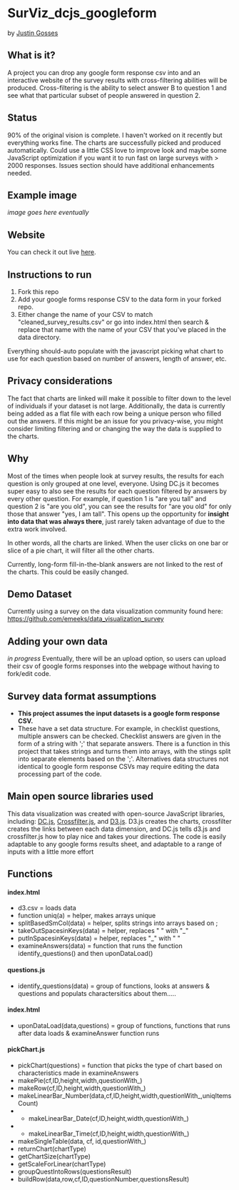 # SurViz_dcjs_googleform
by <a href="https://github.com/JustinGOSSES">Justin Gosses</a>

## What is it?
A project you can drop any google form response csv into and an interactive website of the survey results with cross-filtering abilities will be produced. Cross-filtering is the ability to select answer B to question 1 and see what that particular subset of people answered in question 2.

## Status
90% of the original vision is complete. I haven't worked on it recently but everything works fine. The charts are successfully picked and produced automatically. Could use a little CSS love to improve look and maybe some JavaScript optimization if you want it to run fast on large surveys with > 2000 responses. Issues section should have additional enhancements needed. 

## Example image
<i>image goes here eventually</i>

## Website 
You can check it out live <a href="https://justingosses.github.io/SurViz_dcjs_googleform/">here</a>.

## Instructions to run
1. Fork this repo
2. Add your google forms response CSV to the data form in your forked repo.
3. Either change the name of your CSV to match "cleaned_survey_results.csv" or go into index.html then search & replace that name with the name of your CSV that you've placed in the data directory. 

Everything should-auto populate with the javascript picking what chart to use for each question based on number of answers, length of answer, etc.

## Privacy considerations
The fact that charts are linked will make it possible to filter down to the level of individuals if your dataset is not large. Additionally, the data is currently being added as a flat file with each row being a unique person who filled out the answers. If this might be an issue for you privacy-wise, you might consider limiting filtering and or changing the way the data is supplied to the charts.

## Why 
Most of the times when people look at survey results, the results for each question is only grouped at one level, everyone. Using DC.js it becomes super easy to also see the results for each question filtered by answers by every other question. For example, if question 1 is "are you tall" and question 2 is "are you old", you can see the results for "are you old" for only those that answer "yes, I am tall". This opens up the opportunity for <b>insight into data that was always there</b>, just rarely taken advantage of due to the extra work involved. 

In other words, all the charts are linked. When the user clicks on one bar or slice of a pie chart, it will filter all the other charts. 

Currently, long-form fill-in-the-blank answers are not linked to the rest of the charts. This could be easily changed.

## Demo Dataset
Currently using a survey on the data visualization community found here: <a href="https://github.com/emeeks/data_visualization_survey">https://github.com/emeeks/data_visualization_survey</a>

## Adding your own data
<i>*in progress*</i> 
Eventually, there will be an upload option, so users can upload their csv of google forms responses into the webpage without having to fork/edit code.

## Survey data format assumptions
- <b>This project assumes the input datasets is a google form response CSV.</b> 
- These have a set data structure. For example, in checklist questions, multiple answers can be checked. Checklist answers are given in the form of a string with ';' that separate answers. There is a function in this project that takes strings and turns them into arrays, with the stings split into separate elements based on the ';'. Alternatives data structures not identical to google form response CSVs may require editing the data processing part of the code.

## Main open source libraries used
This data visualization was created with open-source JavaScript libraries, including: <a href="https://dc-js.github.io/dc.js/">DC.js</a>, <a href="https://github.com/crossfilter/crossfilter">Crossfilter.js</a>, and <a href="https://d3js.org/">D3.js</a>. D3.js creates the charts, crossfilter creates the links between each data dimension, and DC.js tells d3.js and crossfilter.js how to play nice and takes your directions. The code is easily adaptable to any google forms results sheet, and adaptable to a range of inputs with a little more effort

## Functions

#### index.html
- d3.csv = loads data
- function uniq(a) = helper, makes arrays unique
- splitBasedSmCol(data) = helper, splits strings into arrays based on ;
- takeOutSpacesinKeys(data) = helper, replaces " " with "_"
- putInSpacesinKeys(data) = helper, replaces "_" with " "
- examineAnswers(data) = function that runs the function identify_questions() and then uponDataLoad()

#### questions.js
- identify_questions(data) = group of functions, looks at answers & questions and populats charactersitics about them.....

#### index.html
- uponDataLoad(data,questions) = group of functions, functions that runs after data loads  & examineAnswer function runs

#### pickChart.js
- pickChart(questions) = function that picks the type of chart based on characteristics made in examineAnswers
- makePie(cf,ID,height,width,questionWith_)
- makeRow(cf,ID,height,width,questionWith_)
- makeLinearBar_Number(data,cf,ID,height,width,questionWith_,uniqItemsCount)
- * makeLinearBar_Date(cf,ID,height,width,questionWith_)
- * makeLinearBar_Time(cf,ID,height,width,questionWith_)
- makeSingleTable(data, cf, id,questionWith_)
- returnChart(chartType)
- getChartSize(chartType)
- getScaleForLinear(chartType)
- groupQuestIntoRows(questionsResult)
- buildRow(data,row,cf,ID,questionNumber,questionsResult)


















